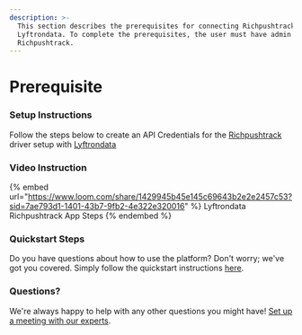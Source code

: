 ```yaml
---
description: >-
  This section describes the prerequisites for connecting Richpushtrack to
  Lyftrondata. To complete the prerequisites, the user must have admin access to
  Richpushtrack.
---
```


# Prerequisite

<mark style="color:blue;"></mark>

### Setup Instructions

Follow the steps below to create an API Credentials for the [Richpushtrack](https://www.lyftrondata.com/integration/marketing-analytics/rich-push/) driver setup with [Lyftrondata](https://www.lyftrondata.com)

### Video Instruction

{% embed url="https://www.loom.com/share/1429945b45e145c69643b2e2e2457c53?sid=7ae793d1-1401-43b7-9fb2-4e322e320016" %}
Lyftrondata Richpushtrack App Steps
{% endembed %}

### Quickstart Steps

Do you have questions about how to use the platform? Don't worry; we've got you covered. Simply follow the quickstart instructions [here](README.md).

### Questions? <a href="#questions" id="questions"></a>

We're always happy to help with any other questions you might have! [Set up a meeting with our experts](https://www.lyftrondata.com/book-a-meeting/).


